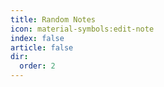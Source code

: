 ```yaml
---
title: Random Notes
icon: material-symbols:edit-note
index: false
article: false
dir:
  order: 2
---
```


<Catalog />
